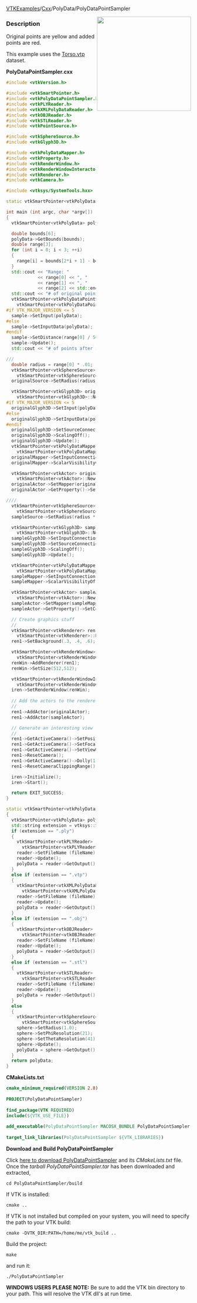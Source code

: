 [VTKExamples](Home)/[Cxx](Cxx)/PolyData/PolyDataPointSampler

<img align="right" src="https://github.com/lorensen/VTKExamples/raw/master/Testing/Baseline/PolyData/TestPolyDataPointSampler.png" width="256" />

### Description
Original points are yellow and added points are red.

This example uses the [Torso.vtp](https://raw.githubusercontent.com/lorensen/VTKWikiExamples/master/Testing/Data/Torso.vtp) dataset.

**PolyDataPointSampler.cxx**
```c++
#include <vtkVersion.h>

#include <vtkSmartPointer.h>
#include <vtkPolyDataPointSampler.h>
#include <vtkPLYReader.h>
#include <vtkXMLPolyDataReader.h>
#include <vtkOBJReader.h>
#include <vtkSTLReader.h>
#include <vtkPointSource.h>

#include <vtkSphereSource.h>
#include <vtkGlyph3D.h>

#include <vtkPolyDataMapper.h>
#include <vtkProperty.h>
#include <vtkRenderWindow.h>
#include <vtkRenderWindowInteractor.h>
#include <vtkRenderer.h>
#include <vtkCamera.h>

#include <vtksys/SystemTools.hxx>

static vtkSmartPointer<vtkPolyData> ReadPolyData(const char *fileName);

int main (int argc, char *argv[])
{
  vtkSmartPointer<vtkPolyData> polyData = ReadPolyData(argc > 1 ? argv[1] : "");;

  double bounds[6];
  polyData->GetBounds(bounds);
  double range[3];
  for (int i = 0; i < 3; ++i)
  {
    range[i] = bounds[2*i + 1] - bounds[2*i];
  }
  std::cout << "Range: "
            << range[0] << ", "
            << range[1] << ", "
            << range[2] << std::endl;
  std::cout << "# of original points: " << polyData->GetNumberOfPoints() << std::endl;
  vtkSmartPointer<vtkPolyDataPointSampler> sample =
    vtkSmartPointer<vtkPolyDataPointSampler>::New();
#if VTK_MAJOR_VERSION <= 5
  sample->SetInput(polyData);
#else
  sample->SetInputData(polyData);
#endif
  sample->SetDistance(range[0] / 50);
  sample->Update();
  std::cout << "# of points after sampling: " << sample->GetOutput()->GetNumberOfPoints() << std::endl;

///
  double radius = range[0] * .01;
  vtkSmartPointer<vtkSphereSource> originalSource =
    vtkSmartPointer<vtkSphereSource>::New();
  originalSource->SetRadius(radius);

  vtkSmartPointer<vtkGlyph3D> originalGlyph3D =
    vtkSmartPointer<vtkGlyph3D>::New();
#if VTK_MAJOR_VERSION <= 5
  originalGlyph3D->SetInput(polyData);
#else
  originalGlyph3D->SetInputData(polyData);
#endif
  originalGlyph3D->SetSourceConnection(originalSource->GetOutputPort());
  originalGlyph3D->ScalingOff();
  originalGlyph3D->Update();
  vtkSmartPointer<vtkPolyDataMapper> originalMapper =
    vtkSmartPointer<vtkPolyDataMapper>::New();
  originalMapper->SetInputConnection(originalGlyph3D->GetOutputPort());
  originalMapper->ScalarVisibilityOff();

  vtkSmartPointer<vtkActor> originalActor =
    vtkSmartPointer<vtkActor>::New();
  originalActor->SetMapper(originalMapper);
  originalActor->GetProperty()->SetColor(0.8900, 0.8100, 0.3400);

////
  vtkSmartPointer<vtkSphereSource> sampleSource =
    vtkSmartPointer<vtkSphereSource>::New();
  sampleSource->SetRadius(radius * .75);

  vtkSmartPointer<vtkGlyph3D> sampleGlyph3D =
    vtkSmartPointer<vtkGlyph3D>::New();
  sampleGlyph3D->SetInputConnection(sample->GetOutputPort());
  sampleGlyph3D->SetSourceConnection(sampleSource->GetOutputPort());
  sampleGlyph3D->ScalingOff();
  sampleGlyph3D->Update();

  vtkSmartPointer<vtkPolyDataMapper> sampleMapper =
    vtkSmartPointer<vtkPolyDataMapper>::New();
  sampleMapper->SetInputConnection(sampleGlyph3D->GetOutputPort());
  sampleMapper->ScalarVisibilityOff();

  vtkSmartPointer<vtkActor> sampleActor =
    vtkSmartPointer<vtkActor>::New();
  sampleActor->SetMapper(sampleMapper);
  sampleActor->GetProperty()->SetColor(1.0000, 0.4900, 0.2500);

  // Create graphics stuff
  //
  vtkSmartPointer<vtkRenderer> ren1 =
    vtkSmartPointer<vtkRenderer>::New();
  ren1->SetBackground(.3, .4, .6);

  vtkSmartPointer<vtkRenderWindow> renWin =
    vtkSmartPointer<vtkRenderWindow>::New();
  renWin->AddRenderer(ren1);
  renWin->SetSize(512,512);

  vtkSmartPointer<vtkRenderWindowInteractor> iren =
    vtkSmartPointer<vtkRenderWindowInteractor>::New();
  iren->SetRenderWindow(renWin);
  
  // Add the actors to the renderer, set the background and size
  //
  ren1->AddActor(originalActor);
  ren1->AddActor(sampleActor);

  // Generate an interesting view
  //
  ren1->GetActiveCamera()->SetPosition (1, 0, 0);
  ren1->GetActiveCamera()->SetFocalPoint (0, 1, 0);
  ren1->GetActiveCamera()->SetViewUp (0, 0, 1);
  ren1->ResetCamera();
  ren1->GetActiveCamera()->Dolly(1.0);
  ren1->ResetCameraClippingRange();

  iren->Initialize();
  iren->Start();

  return EXIT_SUCCESS;
}

static vtkSmartPointer<vtkPolyData> ReadPolyData(const char *fileName)
{
  vtkSmartPointer<vtkPolyData> polyData;
  std::string extension = vtksys::SystemTools::GetFilenameExtension(std::string(fileName));
  if (extension == ".ply")
  {
    vtkSmartPointer<vtkPLYReader> reader =
      vtkSmartPointer<vtkPLYReader>::New();
    reader->SetFileName (fileName);
    reader->Update();
    polyData = reader->GetOutput();
  }
  else if (extension == ".vtp")
  {
    vtkSmartPointer<vtkXMLPolyDataReader> reader =
      vtkSmartPointer<vtkXMLPolyDataReader>::New();
    reader->SetFileName (fileName);
    reader->Update();
    polyData = reader->GetOutput();
  }
  else if (extension == ".obj")
  {
    vtkSmartPointer<vtkOBJReader> reader =
      vtkSmartPointer<vtkOBJReader>::New();
    reader->SetFileName (fileName);
    reader->Update();
    polyData = reader->GetOutput();
  }
  else if (extension == ".stl")
  {
    vtkSmartPointer<vtkSTLReader> reader =
      vtkSmartPointer<vtkSTLReader>::New();
    reader->SetFileName (fileName);
    reader->Update();
    polyData = reader->GetOutput();
  }
  else
  {
    vtkSmartPointer<vtkSphereSource> sphere =
      vtkSmartPointer<vtkSphereSource>::New();
    sphere->SetRadius(1.0);
    sphere->SetPhiResolution(21);
    sphere->SetThetaResolution(41);
    sphere->Update();
    polyData = sphere->GetOutput();
  }
  return polyData;
}
```
**CMakeLists.txt**
```cmake
cmake_minimum_required(VERSION 2.8)
 
PROJECT(PolyDataPointSampler)
 
find_package(VTK REQUIRED)
include(${VTK_USE_FILE})
 
add_executable(PolyDataPointSampler MACOSX_BUNDLE PolyDataPointSampler.cxx)
 
target_link_libraries(PolyDataPointSampler ${VTK_LIBRARIES})
```

**Download and Build PolyDataPointSampler**

Click [here to download PolyDataPointSampler](https://github.com/lorensen/VTKWikiExamplesTarballs/raw/master/PolyDataPointSampler.tar) and its *CMakeLists.txt* file.
Once the *tarball PolyDataPointSampler.tar* has been downloaded and extracted,
```
cd PolyDataPointSampler/build 
```
If VTK is installed:
```
cmake ..
```
If VTK is not installed but compiled on your system, you will need to specify the path to your VTK build:
```
cmake -DVTK_DIR:PATH=/home/me/vtk_build ..
```
Build the project:
```
make
```
and run it:
```
./PolyDataPointSampler
```
**WINDOWS USERS PLEASE NOTE:** Be sure to add the VTK bin directory to your path. This will resolve the VTK dll's at run time.

